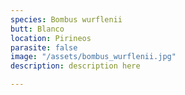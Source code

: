 ```yaml
---
species: Bombus wurflenii
butt: Blanco
location: Pirineos
parasite: false
image: "/assets/bombus_wurflenii.jpg"
description: description here

---
```

